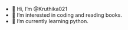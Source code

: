 - 👋 Hi, I’m @Kruthika021
- 👀 I’m interested in coding and reading books.
- 🌱 I’m currently learning python.


<!---
Kruthika021/Kruthika021 is a ✨ special ✨ repository because its `README.md` (this file) appears on your GitHub profile.
You can click the Preview link to take a look at your changes.
--->
